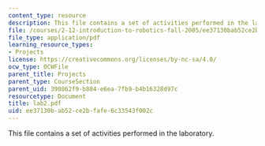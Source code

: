```yaml
---
content_type: resource
description: This file contains a set of activities performed in the laboratory.
file: /courses/2-12-introduction-to-robotics-fall-2005/ee37130bab52ce2bfafe6c33543f002c_lab2.pdf
file_type: application/pdf
learning_resource_types:
- Projects
license: https://creativecommons.org/licenses/by-nc-sa/4.0/
ocw_type: OCWFile
parent_title: Projects
parent_type: CourseSection
parent_uid: 390862f9-b884-e6ea-7fb9-b4b16328d97c
resourcetype: Document
title: lab2.pdf
uid: ee37130b-ab52-ce2b-fafe-6c33543f002c
---
```

This file contains a set of activities performed in the laboratory.